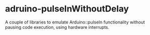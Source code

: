 adruino-pulseInWithoutDelay
===========================

A couple of libraries to emulate Arduino::pulseIn functionality without pausing code execution, using hardware interrupts.
